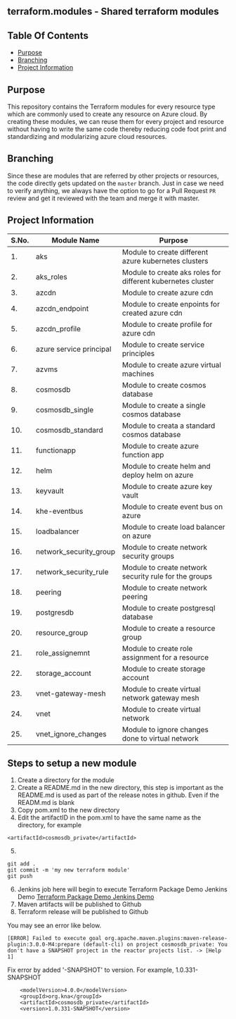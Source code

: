 ## terraform.modules - Shared terraform modules

## Table Of Contents
- [Purpose](#purpose)
- [Branching](#branching)
- [Project Information](#project-information)

## Purpose
This repository contains the Terraform modules for every resource type which are commonly used to create any resource on Azure cloud. By creating these modules, we can reuse them for every project and resource without having to write the same code thereby reducing code foot print and standardizing and modularizing azure cloud resources.

## Branching
Since these are modules that are referred by other projects or resources, the code directly gets updated on the `master` branch. Just in case we need to verify anything, we always have the option to go for a Pull Request `PR` review and get it reviewed with the team and merge it with master.

## Project Information
| S.No. | Module Name | Purpose |
|------|-------------|--------------|
| 1. | aks | Module to create different azure kubernetes clusters |
| 2. | aks_roles | Module to create aks roles for different kubernetes cluster |
| 3. | azcdn | Module to create azure cdn |
| 4. | azcdn_endpoint | Module to create enpoints for created azure cdn |
| 5. | azcdn_profile | Module to create profile for azure cdn |
| 6. | azure service principal | Module to create service principles |
| 7. | azvms | Module to create azure virtual machines |
| 8. | cosmosdb | Module to create cosmos database |
| 9. | cosmosdb_single | Module to create a single cosmos database |
| 10.| cosmosdb_standard | Module to creata a standard cosmos database |
| 11.| functionapp |Module to create azure function app  |
| 12.| helm | Module to create helm and deploy helm on azure |
| 13.| keyvault | Module to create azure key vault |
| 14.| khe-eventbus | Module to create event bus on azure |
| 15.| loadbalancer | Module to create load balancer on azure |
| 16.| network_security_group | Module to create network security groups |
| 17.| network_security_rule | Module to create network security rule for the groups |
| 18.| peering | Module to create network peering |
| 19.| postgresdb | Module to create postgresql database |
| 20.| resource_group | Module to create a resource group |
| 21.| role_assignemnt | Module to create role assignment for a resource |
| 22.| storage_account | Module to create storage account |
| 23.| vnet-gateway-mesh | Module to create virtual network gateway mesh |
| 24.| vnet | Module to create virtual network |
| 25.| vnet_ignore_changes | Module to ignore changes done to virtual network |


## Steps to setup a new module

1. Create a directory for the module
2. Create a README.md in the new directory, this step is important as the README.md is used as part of the release notes in github. Even if the READM.md is blank
3. Copy pom.xml to the new directory
4. Edit the artifactID in the pom.xml to have the same name as the directory, for example
```
<artifactId>cosmosdb_private</artifactId>
```
5. 
```
git add .
git commit -m 'my new terraform module'
git push
```
6. Jenkins job here will begin to execute
Terraform Package Demo Jenkins Demo [Terraform Package Demo Jenkins Demo](https://jenkins.domain.com/view/CloudOps/job/TF_module_packaging_demo/)
7. Maven artifacts will be published to Github
8. Terraform release will be published to Github




You may see an error like below.
```
[ERROR] Failed to execute goal org.apache.maven.plugins:maven-release-plugin:3.0.0-M4:prepare (default-cli) on project cosmosdb_private: You don't have a SNAPSHOT project in the reactor projects list. -> [Help 1]
```
Fix error by added '-SNAPSHOT' to version.
For example, 1.0.331-SNAPSHOT
```
    <modelVersion>4.0.0</modelVersion>
    <groupId>org.kna</groupId>
    <artifactId>cosmosdb_private</artifactId>
    <version>1.0.331-SNAPSHOT</version>
```


